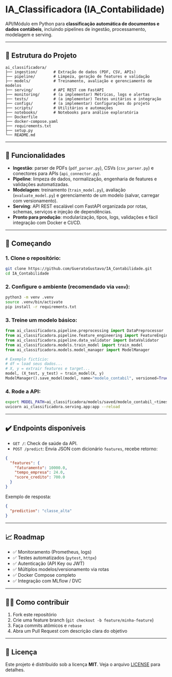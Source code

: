 
# IA_Classificadora (IA_Contabilidade)

API/Módulo em Python para **classificação automática de documentos e dados contábeis**, incluindo pipelines de ingestão, processamento, modelagem e serving.

---

## 📂 Estrutura do Projeto

```
ai_classificadora/
├── ingestion/       # Extração de dados (PDF, CSV, APIs)
├── pipeline/        # Limpeza, geração de features e validação
├── models/          # Treinamento, avaliação e gerenciamento de modelos
├── serving/         # API REST com FastAPI
├── monitoring/      # (a implementar) Métricas, logs e alertas
├── tests/           # (a implementar) Testes unitários e integração
├── configs/         # (a implementar) Configurações do projeto
├── scripts/         # Utilitários e automações
├── notebooks/       # Notebooks para análise exploratória
├── Dockerfile
├── docker-compose.yaml
├── requirements.txt
├── setup.py
└── README.md
```

---

## 🚀 Funcionalidades

- **Ingestão**: parser de PDFs (`pdf_parser.py`), CSVs (`csv_parser.py`) e conectores para APIs (`api_connector.py`).
- **Pipeline**: limpeza de dados, normalização, engenharia de features e validações automatizadas.
- **Modelagem**: treinamento (`train_model.py`), avaliação (`evaluate_model.py`) e gerenciamento de um modelo (salvar, carregar com versionamento).
- **Serving**: API REST escalável com FastAPI organizada por rotas, schemas, serviços e injeção de dependências.
- **Pronto para produção**: modularização, tipos, logs, validações e fácil integração com Docker e CI/CD.

---

## 🧭 Começando

### 1. Clone o repositório:

```bash
git clone https://github.com/GueratoGustavo/IA_Contabilidade.git
cd IA_Contabilidade
```

### 2. Configure o ambiente (recomendado via `venv`):

```bash
python3 -m venv .venv
source .venv/bin/activate
pip install -r requirements.txt
```

### 3. Treine um modelo básico:

```python
from ai_classificadora.pipeline.preprocessing import DataPreprocessor
from ai_classificadora.pipeline.feature_engineering import FeatureEngineer
from ai_classificadora.pipeline.data_validator import DataValidator
from ai_classificadora.models.train_model import train_model
from ai_classificadora.models.model_manager import ModelManager

# Exemplo fictício:
# df = load seus dados...
# X, y = extrair features e target...
model, (X_test, y_test) = train_model(X, y)
ModelManager().save_model(model, name="modelo_contabil", versioned=True)
```

### 4. Rode a API:

```bash
export MODEL_PATH=ai_classificadora/models/saved/modelo_contabil_<timestamp>.joblib
uvicorn ai_classificadora.serving.app:app --reload
```

---

## ✔️ Endpoints disponíveis

- `GET /`: Check de saúde da API.
- `POST /predict`: Envia JSON com dicionário `features`, recebe retorno:

```json
{
  "features": {
    "faturamento": 10000.0,
    "tempo_empresa": 24.0,
    "score_credito": 700.0
  }
}
```

Exemplo de resposta:

```json
{
  "prediction": "classe_alta"
}
```

---

## 📈 Roadmap

- ✅ Monitoramento (Prometheus, logs)
- ✅ Testes automatizados (`pytest`, `httpx`)
- ✅ Autenticação (API Key ou JWT)
- ✅ Múltiplos modelos/versionamento via rotas
- ✅ Docker Compose completo
- ✅ Integração com MLflow / DVC

---

## 👨‍💻 Como contribuir

1. Fork este repositório
2. Crie uma feature branch (`git checkout -b feature/minha-feature`)
3. Faça commits atômicos e `rebase`
4. Abra um Pull Request com descrição clara do objetivo

---

## 🔖 Licença

Este projeto é distribuído sob a licença **MIT**. Veja o arquivo [LICENSE](LICENSE) para detalhes.
